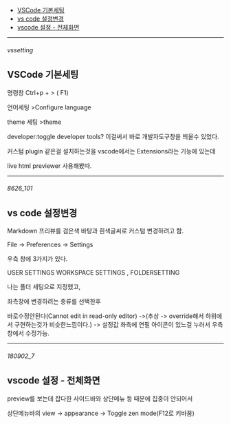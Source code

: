 - [VSCode 기본세팅](#vssetting)
- [vs code 설정변경](#8626_101)
- [vscode 설정 - 전체화면](#180902_7)

---


###### vssetting

VSCode 기본세팅
-

명령창 Ctrl+p + >   ( F1)

언어세팅 >Configure language

theme 세팅 >theme

developer:toggle developer tools? 이걸써서 바로 개발자도구창을 띄울수 있었다.

커스텀 plugin 같은걸 설치하는것을 vscode에서는 Extensions라는 기능에 있는데

live html previewer 사용해봤따.


---


###### 8626_101

vs code 설정변경
-

Markdown 프리뷰를 검은색 바탕과 흰색글씨로 커스텀 변경하려고 함.

File -> Preferences -> Settings

우측 창에 3가지가 있다.

USER SETTINGS WORKSPACE SETTINGS , FOLDERSETTING

나는 폴더 세팅으로 지정했고,

좌측창에 변경하려는 종류를 선택한후

바로수정안된다(Cannot edit in read-only editor)  ->(추상 -> override해서 하위에서 구현하는것가 비슷한느낌이다.)
-> 설정값 좌측에 연필 아이콘이 있느걸 누러서 우측창에서 수정가능.




-----------------------------------------

###### 180902_7

vscode 설정 - 전체화면
-

preview를 보는데 잡다한 사이드바와 상단메뉴 등 때문에 집중이 안되어서

상단메뉴바의 view -> appearance -> Toggle zen mode(F12로 키바꿈)




